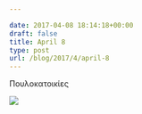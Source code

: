 ```yaml
---

date: 2017-04-08 18:14:18+00:00
draft: false
title: April 8
type: post
url: /blog/2017/4/april-8
---
```


Πουλοκατοικίες


  
![](/images/2017-04-08-20174april-8/FullSizeRender.jpg)

